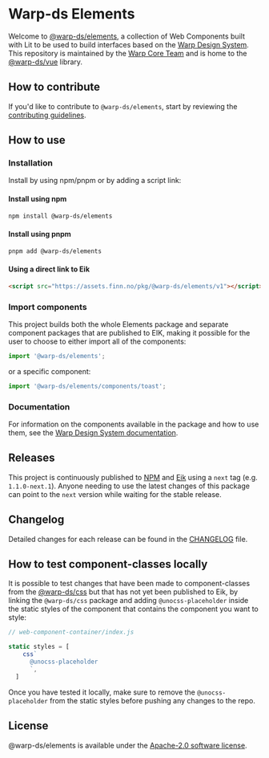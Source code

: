 # Warp-ds Elements

Welcome to [@warp-ds/elements](https://github.com/warp-ds/elements),
a collection of Web Components built with Lit to be used to build interfaces based on the [Warp Design System](https://github.com/warp-ds/).
This repository is maintained by the [Warp Core Team](https://github.com/orgs/warp-ds/teams/warp-core-team)
and is home to the [@warp-ds/vue](https://www.npmjs.com/package/@warp-ds/elements) library.

## How to contribute

If you'd like to contribute to `@warp-ds/elements`,
start by reviewing the [contributing guidelines](CONTRIBUTING.md).

## How to use

### Installation

Install by using npm/pnpm or by adding a script link:

#### Install using npm

```sh
npm install @warp-ds/elements
```

#### Install using pnpm

```sh
pnpm add @warp-ds/elements
```

#### Using a direct link to Eik

```html
<script src="https://assets.finn.no/pkg/@warp-ds/elements/v1"></script>
```
### Import components
This project builds both the whole Elements package and separate component packages that are published to EIK, making it possible for the user to choose to either import all of the components:
```js
import '@warp-ds/elements';
```
or a specific component: 
```js
import '@warp-ds/elements/components/toast';
```

### Documentation

For information on the components available in the package and how to use them,
see the [Warp Design System documentation](https://warp-ds.github.io/tech-docs/).

## Releases

This project is continuously published to [NPM](https://www.npmjs.com/package/@warp-ds/elements) and [Eik](https://assets.finn.no/pkg/@warp-ds/elements) using a `next` tag (e.g. `1.1.0-next.1`).
Anyone needing to use the latest changes of this package can point to the `next` version while waiting for the stable release.

## Changelog

Detailed changes for each release can be found in the [CHANGELOG](CHANGELOG.md) file.

## How to test component-classes locally

It is possible to test changes that have been made to component-classes from the [@warp-ds/css](https://github.com/warp-ds/css) but that has not yet been published to Eik, by linking the `@warp-ds/css` package and adding `@unocss-placeholder` inside the static styles of the component that contains the component you want to style:

```js
// web-component-container/index.js

static styles = [
    css`
      @unocss-placeholder
      `,
  ]
```

Once you have tested it locally, make sure to remove the `@unocss-placeholder` from the static styles before pushing any changes to the repo.

## License

@warp-ds/elements is available under the [Apache-2.0 software license](https://github.com/warp-ds/elements/blob/main/LICENSE).
